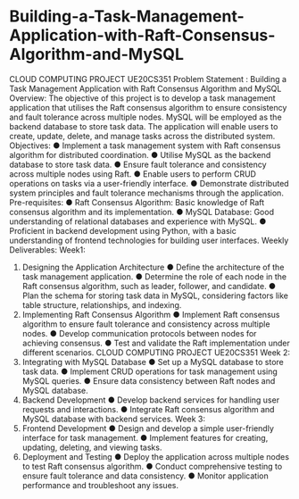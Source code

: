 # Building-a-Task-Management-Application-with-Raft-Consensus-Algorithm-and-MySQL

CLOUD COMPUTING PROJECT UE20CS351 
Problem Statement : 
Building a Task Management Application with Raft Consensus 
Algorithm and MySQL 
Overview: 
The objective of this project is to develop a task management application that utilises the 
Raft consensus algorithm to ensure consistency and fault tolerance across multiple nodes. 
MySQL will be employed as the backend database to store task data. The application will 
enable users to create, update, delete, and manage tasks across the distributed system. 
Objectives: 
● Implement a task management system with Raft consensus algorithm for distributed 
coordination. 
● Utilise MySQL as the backend database to store task data. 
● Ensure fault tolerance and consistency across multiple nodes using Raft. 
● Enable users to perform CRUD operations on tasks via a user-friendly interface. 
● Demonstrate distributed system principles and fault tolerance mechanisms through 
the application. 
Pre-requisites: 
● Raft Consensus Algorithm: Basic knowledge of Raft consensus algorithm and its 
implementation. 
● MySQL Database: Good understanding of relational databases and experience with 
MySQL. 
● Proficient in backend development using Python, with a basic understanding of 
frontend technologies for building user interfaces. 
Weekly Deliverables: 
Week1: 
1.  Designing the Application Architecture 
● Define the architecture of the task management application. 
● Determine the role of each node in the Raft consensus algorithm, such as 
leader, follower, and candidate. 
● Plan the schema for storing task data in MySQL, considering factors like table 
structure, relationships, and indexing. 
2.  Implementing Raft Consensus Algorithm 
● Implement Raft consensus algorithm to ensure fault tolerance and 
consistency across multiple nodes. 
● Develop communication protocols between nodes for achieving consensus. 
● Test and validate the Raft implementation under different scenarios. 
CLOUD COMPUTING PROJECT UE20CS351 
Week 2: 
3.  Integrating with MySQL Database 
● Set up a MySQL database to store task data. 
● Implement CRUD operations for task management using MySQL queries. 
● Ensure data consistency between Raft nodes and MySQL database. 
4.  Backend Development 
● Develop backend services for handling user requests and interactions. 
● Integrate Raft consensus algorithm and MySQL database with backend 
services. 
Week 3: 
5.  Frontend Development 
● Design and develop a simple user-friendly interface for task management. 
● Implement features for creating, updating, deleting, and viewing tasks. 
6.  Deployment and Testing 
● Deploy the application across multiple nodes to test Raft consensus 
algorithm. 
● Conduct comprehensive testing to ensure fault tolerance and data 
consistency. 
● Monitor application performance and troubleshoot any issues. 
